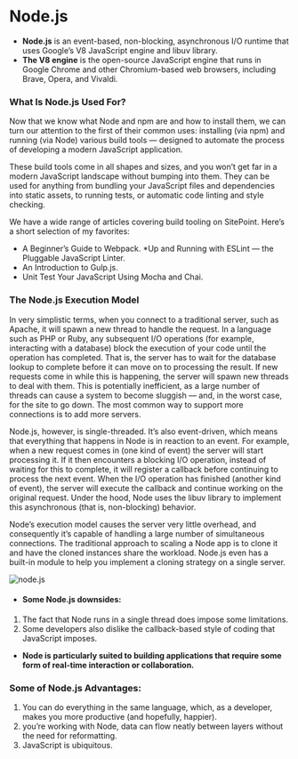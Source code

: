 # Node.js
* **Node.js** is an event-based, non-blocking, asynchronous I/O runtime that uses Google’s V8 JavaScript engine and libuv library.
* **The V8 engine** is the open-source JavaScript engine that runs in Google Chrome and other Chromium-based web browsers, including Brave, Opera, and Vivaldi.

### What Is Node.js Used For?

Now that we know what Node and npm are and how to install them, we can turn our attention to the first of their common uses: installing (via npm) and running (via Node) various build tools — designed to automate the process of developing a modern JavaScript application.

These build tools come in all shapes and sizes, and you won’t get far in a modern JavaScript landscape without bumping into them. They can be used for anything from bundling your JavaScript files and dependencies into static assets, to running tests, or automatic code linting and style checking.

We have a wide range of articles covering build tooling on SitePoint. Here’s a short selection of my favorites:

* A Beginner’s Guide to Webpack.
*Up and Running with ESLint — the Pluggable JavaScript Linter.
* An Introduction to Gulp.js.
* Unit Test Your JavaScript Using Mocha and Chai.

### The Node.js Execution Model
In very simplistic terms, when you connect to a traditional server, such as Apache, it will spawn a new thread to handle the request. In a language such as PHP or Ruby, any subsequent I/O operations (for example, interacting with a database) block the execution of your code until the operation has completed. That is, the server has to wait for the database lookup to complete before it can move on to processing the result. If new requests come in while this is happening, the server will spawn new threads to deal with them. This is potentially inefficient, as a large number of threads can cause a system to become sluggish — and, in the worst case, for the site to go down. The most common way to support more connections is to add more servers.

Node.js, however, is single-threaded. It’s also event-driven, which means that everything that happens in Node is in reaction to an event. For example, when a new request comes in (one kind of event) the server will start processing it. If it then encounters a blocking I/O operation, instead of waiting for this to complete, it will register a callback before continuing to process the next event. When the I/O operation has finished (another kind of event), the server will execute the callback and continue working on the original request. Under the hood, Node uses the libuv library to implement this asynchronous (that is, non-blocking) behavior.

Node’s execution model causes the server very little overhead, and consequently it’s capable of handling a large number of simultaneous connections. The traditional approach to scaling a Node app is to clone it and have the cloned instances share the workload. Node.js even has a built-in module to help you implement a cloning strategy on a single server.

![node.js](https://uploads.sitepoint.com/wp-content/uploads/2012/10/1516152673node_event_loop.png)

* #### Some Node.js downsides:
1. The fact that Node runs in a single thread does impose some limitations.
1. Some developers also dislike the callback-based style of coding that JavaScript imposes.

* **Node is particularly suited to building applications that require some form of real-time interaction or collaboration.**

### Some of Node.js Advantages:
1. You can do everything in the same language, which, as a developer, makes you more productive (and hopefully, happier).
1. you’re working with Node, data can flow neatly between layers without the need for reformatting.
1. JavaScript is ubiquitous.